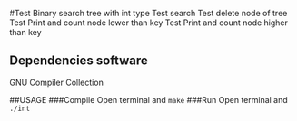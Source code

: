 

#Test Binary search tree with int type
Test search
Test delete node of tree
Test Print and count node lower than key
Test Print and count node higher than key

## Dependencies software
GNU Compiler Collection

##USAGE
###Compile
Open terminal and `make`
###Run
Open terminal and ` ./int `

